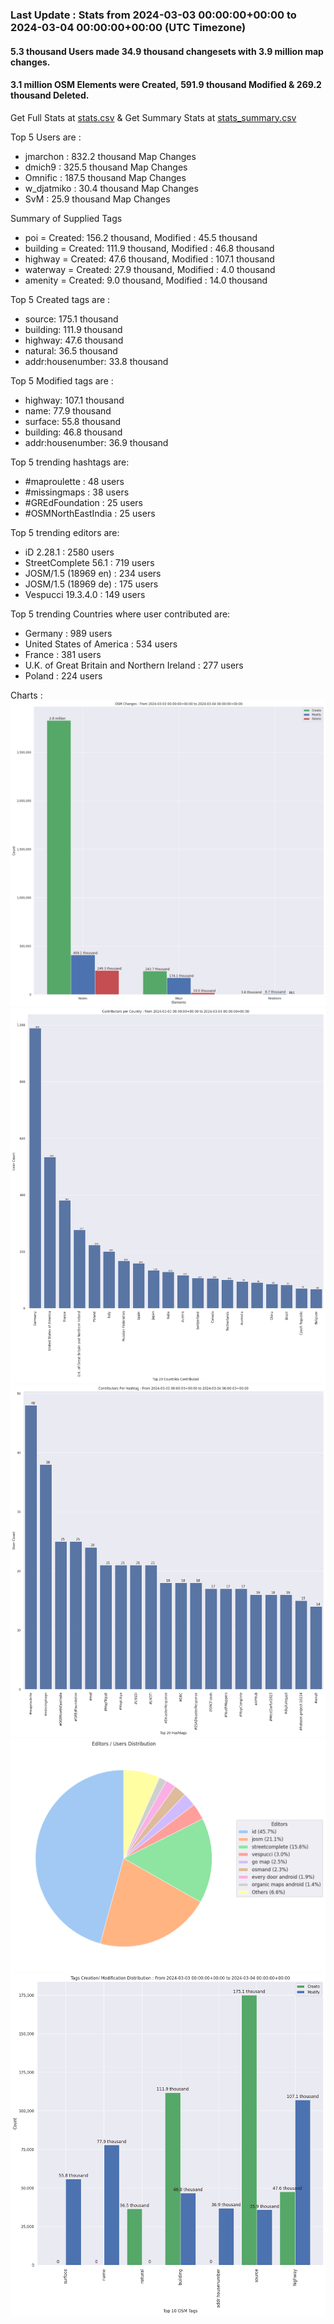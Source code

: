 ### Last Update : Stats from 2024-03-03 00:00:00+00:00 to 2024-03-04 00:00:00+00:00 (UTC Timezone)

#### 5.3 thousand Users made 34.9 thousand changesets with 3.9 million map changes.
#### 3.1 million OSM Elements were Created, 591.9 thousand Modified & 269.2 thousand Deleted.
Get Full Stats at [stats.csv](/stats/Global/Daily/stats.csv)
 & Get Summary Stats at [stats_summary.csv](/stats/Global/Daily/stats_summary.csv)

Top 5 Users are : 
- jmarchon : 832.2 thousand Map Changes
- dmich9 : 325.5 thousand Map Changes
- Omnific : 187.5 thousand Map Changes
- w_djatmiko : 30.4 thousand Map Changes
- SvM : 25.9 thousand Map Changes

Summary of Supplied Tags
- poi = Created: 156.2 thousand, Modified : 45.5 thousand
- building = Created: 111.9 thousand, Modified : 46.8 thousand
- highway = Created: 47.6 thousand, Modified : 107.1 thousand
- waterway = Created: 27.9 thousand, Modified : 4.0 thousand
- amenity = Created: 9.0 thousand, Modified : 14.0 thousand


Top 5 Created tags are :
- source: 175.1 thousand
- building: 111.9 thousand
- highway: 47.6 thousand
- natural: 36.5 thousand
- addr:housenumber: 33.8 thousand


Top 5 Modified tags are :
- highway: 107.1 thousand
- name: 77.9 thousand
- surface: 55.8 thousand
- building: 46.8 thousand
- addr:housenumber: 36.9 thousand


Top 5 trending hashtags are:
- #maproulette : 48 users
- #missingmaps : 38 users
- #GREdFoundation : 25 users
- #OSMNorthEastIndia : 25 users


Top 5 trending editors are:
- iD 2.28.1 : 2580 users
- StreetComplete 56.1 : 719 users
- JOSM/1.5 (18969 en) : 234 users
- JOSM/1.5 (18969 de) : 175 users
- Vespucci 19.3.4.0 : 149 users


Top 5 trending Countries where user contributed are:
- Germany : 989 users
- United States of America : 534 users
- France : 381 users
- U.K. of Great Britain and Northern Ireland : 277 users
- Poland : 224 users


 Charts : 
![Alt text](./stats_osm_changes.png) 
![Alt text](./stats_users_per_country.png) 
![Alt text](./stats_users_per_hashtag.png) 
![Alt text](./stats_editors_pie_chart.png) 
![Alt text](./stats_tags.png) 
